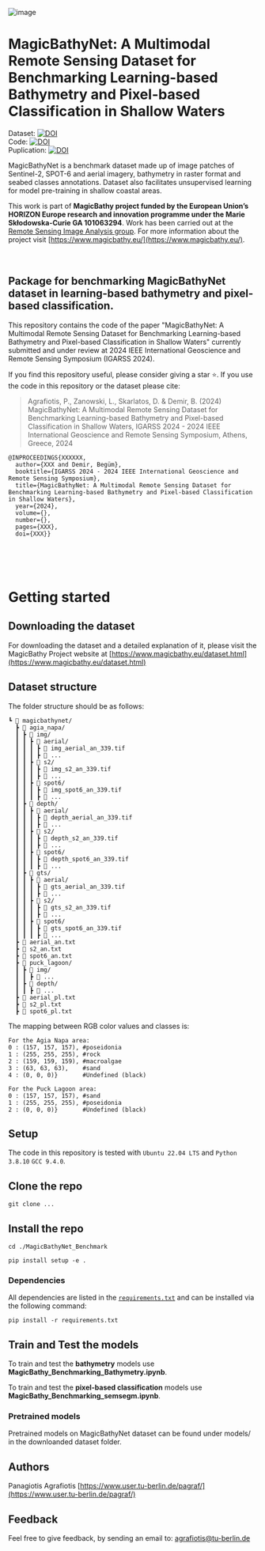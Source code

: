 ![image](https://github.com/pagraf/MagicBathyNet_Benchmark/assets/35768562/4d38f25a-9060-4090-b351-86dd82a438f0)


# MagicBathyNet: A Multimodal Remote Sensing Dataset for Benchmarking Learning-based Bathymetry and Pixel-based Classification in Shallow Waters

Dataset: [![DOI](https://zenodo.org/badge/DOI/10.5281/zenodo.10470959.svg)](https://doi.org/10.5281/zenodo.10470959) <br />
Code: [![DOI](https://zenodo.org/badge/DOI/10.5281/zenodo.10470959.svg)](https://doi.org/10.5281/zenodo.10470959) <br />
Puplication: [![DOI](https://zenodo.org/badge/DOI/10.5281/zenodo.10470959.svg)](https://doi.org/10.5281/zenodo.10470959) <br />

MagicBathyNet is a benchmark dataset made up of image patches of Sentinel-2, SPOT-6 and aerial imagery, bathymetry in raster format and seabed classes annotations. Dataset also facilitates unsupervised learning for model pre-training in shallow coastal areas.

This work is part of **MagicBathy project funded by the European Union’s HORIZON Europe research and innovation programme under the Marie Skłodowska-Curie GA 101063294**. Work has been carried out at the [Remote Sensing Image Analysis group](https://rsim.berlin/). For more information about the project visit [https://www.magicbathy.eu/](https://www.magicbathy.eu/).
<br />
<br />
<br />

## Package for benchmarking MagicBathyNet dataset in learning-based bathymetry and pixel-based classification.

This repository contains the code of the paper "MagicBathyNet: A Multimodal Remote Sensing Dataset for Benchmarking Learning-based Bathymetry and Pixel-based Classification in Shallow Waters" currently submitted and under review at 2024 IEEE International Geoscience and Remote Sensing Symposium (IGARSS 2024). 


If you find this repository useful, please consider giving a star ⭐.
If you use the code in this repository or the dataset please cite:

>Agrafiotis, P., Zanowski, L., Skarlatos, D. & Demir, B. (2024) MagicBathyNet: A Multimodal Remote Sensing Dataset for Benchmarking Learning-based Bathymetry and Pixel-based Classification in Shallow Waters, IGARSS 2024 - 2024 IEEE International Geoscience and Remote Sensing Symposium, Athens, Greece, 2024

```
@INPROCEEDINGS{XXXXXX,
  author={XXX and Demir, Begüm},
  booktitle={IGARSS 2024 - 2024 IEEE International Geoscience and Remote Sensing Symposium}, 
  title={MagicBathyNet: A Multimodal Remote Sensing Dataset for Benchmarking Learning-based Bathymetry and Pixel-based Classification in Shallow Waters}, 
  year={2024},
  volume={},
  number={},
  pages={XXX},
  doi={XXX}}
```
<br />
<br />
<br />

# Getting started

## Downloading the dataset

For downloading the dataset and a detailed explanation of it, please visit the MagicBathy Project website at [https://www.magicbathy.eu/dataset.html](https://www.magicbathy.eu/dataset.html)

## Dataset structure
The folder structure should be as follows:
```
┗ 📂 magicbathynet/
  ┣ 📂 agia_napa/
  ┃ ┣ 📂 img/
  ┃ ┃ ┣ 📂 aerial/
  ┃ ┃ ┃ ┣ 📜 img_aerial_an_339.tif
  ┃ ┃ ┃ ┣ 📜 ...
  ┃ ┃ ┣ 📂 s2/
  ┃ ┃ ┃ ┣ 📜 img_s2_an_339.tif
  ┃ ┃ ┃ ┣ 📜 ...
  ┃ ┃ ┣ 📂 spot6/
  ┃ ┃ ┃ ┣ 📜 img_spot6_an_339.tif
  ┃ ┃ ┃ ┣ 📜 ...
  ┃ ┣ 📂 depth/
  ┃ ┃ ┣ 📂 aerial/
  ┃ ┃ ┃ ┣ 📜 depth_aerial_an_339.tif
  ┃ ┃ ┃ ┣ 📜 ...
  ┃ ┃ ┣ 📂 s2/
  ┃ ┃ ┃ ┣ 📜 depth_s2_an_339.tif
  ┃ ┃ ┃ ┣ 📜 ...
  ┃ ┃ ┣ 📂 spot6/
  ┃ ┃ ┃ ┣ 📜 depth_spot6_an_339.tif
  ┃ ┃ ┃ ┣ 📜 ...
  ┃ ┣ 📂 gts/
  ┃ ┃ ┣ 📂 aerial/
  ┃ ┃ ┃ ┣ 📜 gts_aerial_an_339.tif
  ┃ ┃ ┃ ┣ 📜 ...
  ┃ ┃ ┣ 📂 s2/
  ┃ ┃ ┃ ┣ 📜 gts_s2_an_339.tif
  ┃ ┃ ┃ ┣ 📜 ...
  ┃ ┃ ┣ 📂 spot6/
  ┃ ┃ ┃ ┣ 📜 gts_spot6_an_339.tif
  ┃ ┃ ┃ ┣ 📜 ...
  ┣ 📜 aerial_an.txt
  ┣ 📜 s2_an.txt
  ┣ 📜 spot6_an.txt
  ┣ 📂 puck_lagoon/
  ┃ ┣ 📂 img/
  ┃ ┃ ┣ 📂 ...
  ┃ ┣ 📂 depth/
  ┃ ┃ ┣ 📂 ...
  ┣ 📜 aerial_pl.txt
  ┣ 📜 s2_pl.txt
  ┣ 📜 spot6_pl.txt
```
The mapping between RGB color values and classes is:

```
For the Agia Napa area:
0 : (157, 157, 157), #poseidonia
1 : (255, 255, 255), #rock
2 : (159, 159, 159), #macroalgae
3 : (63, 63, 63),    #sand
4 : (0, 0, 0)}       #Undefined (black)

For the Puck Lagoon area:
0 : (157, 157, 157), #sand
1 : (255, 255, 255), #poseidonia
2 : (0, 0, 0)}       #Undefined (black)
```


## Setup
The code in this repository is tested with `Ubuntu 22.04 LTS` and `Python 3.8.10` `GCC 9.4.0`.

## Clone the repo

`git clone ...`

## Install the repo

`cd ./MagicBathyNet_Benchmark`

`pip install setup -e .`

### Dependencies
All dependencies are listed in the [`requirements.txt`](requirements.txt) and can be installed via the following command:
```
pip install -r requirements.txt
```

## Train and Test the models
To train and test the **bathymetry** models use **MagicBathy_Benchmarking_Bathymetry.ipynb**.

To train and test the **pixel-based classification** models use **MagicBathy_Benchmarking_semsegm.ipynb**.

### Pretrained models
Pretrained models on MagicBathyNet dataset can be found under models/ in the downloanded dataset folder.

## Authors
Panagiotis Agrafiotis [https://www.user.tu-berlin.de/pagraf/](https://www.user.tu-berlin.de/pagraf/)
## Feedback
Feel free to give feedback, by sending an email to: agrafiotis@tu-berlin.de
